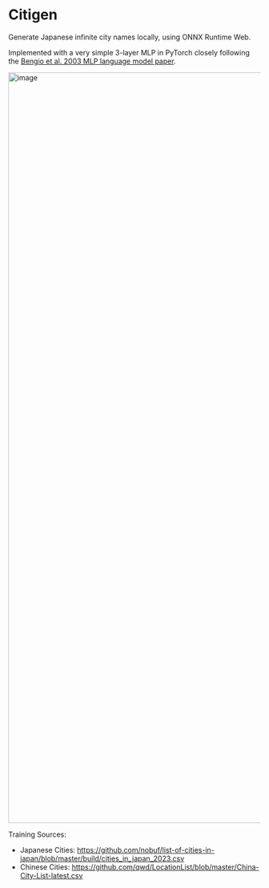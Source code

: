 # Citigen

Generate Japanese infinite city names locally, using ONNX Runtime Web.

Implemented with a very simple 3-layer MLP in PyTorch closely following the [Bengio et al. 2003 MLP language model paper](https://www.jmlr.org/papers/volume3/bengio03a/bengio03a.pdf).

<img width="1496" alt="image" src="https://github.com/user-attachments/assets/3b60bd8b-5569-4ba8-b29e-5453437dec51" />

Training Sources:

- Japanese Cities: https://github.com/nobuf/list-of-cities-in-japan/blob/master/build/cities_in_japan_2023.csv
- Chinese Cities: https://github.com/qwd/LocationList/blob/master/China-City-List-latest.csv
